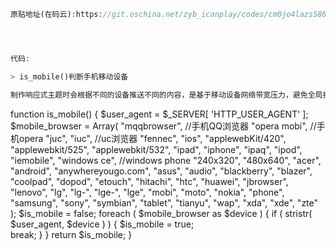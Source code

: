 ```php
原贴地址(在码云):https://git.oschina.net/zyb_icanplay/codes/cm0jo4lazs5861w37bgk913




代码:

> is_mobile()判断手机移动设备

制作响应式主题时会根据不同的设备推送不同的内容，是基于移动设备网络带宽压力，避免全局接收pc端内容。


```
function is_mobile() { 
  $user_agent = $_SERVER[ 'HTTP_USER_AGENT' ]; 
   $mobile_browser = Array( 
   "mqqbrowser", //手机QQ浏览器 
   "opera mobi", //手机opera 
   "juc", "iuc", //uc浏览器 
   "fennec", "ios", "applewebKit/420", "applewebkit/525", "applewebkit/532", 
   "ipad", "iphone", "ipaq", "ipod",    "iemobile", "windows ce", //windows phone 
   "240x320", "480x640", "acer", "android", "anywhereyougo.com", "asus", "audio", "blackberry",    "blazer", "coolpad", "dopod", "etouch",      "hitachi", "htc", "huawei", "jbrowser", "lenovo",    "lg", "lg-", "lge-", "lge", "mobi", "moto", "nokia", "phone", "samsung", "sony",        "symbian", "tablet", "tianyu", "wap", "xda", "xde", "zte"  ); 
  $is_mobile = false; 
   foreach ( $mobile_browser as $device ) { 
   if ( stristr( $user_agent, $device ) ) { 
     $is_mobile = true;      
     break; 
   } 
  } 
  return $is_mobile;
}
```







```